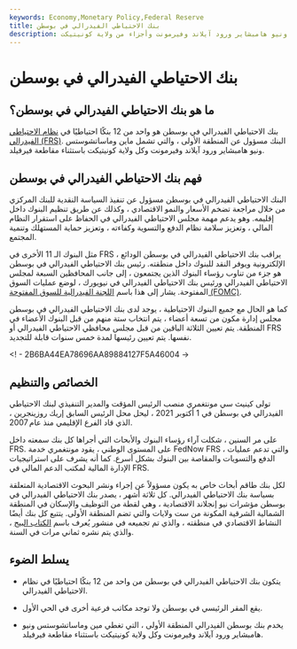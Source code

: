 ```yaml
---
keywords: Economy,Monetary Policy,Federal Reserve
title: بنك الاحتياطي الفيدرالي في بوسطن
description: يشرف البنك الاحتياطي الفيدرالي في بوسطن على البنوك في ماساتشوستس وماين ونيو هامبشاير ورود آيلاند وفيرمونت وأجزاء من ولاية كونيتيكت.
---
```


# بنك الاحتياطي الفيدرالي في بوسطن
## ما هو بنك الاحتياطي الفيدرالي في بوسطن؟

بنك الاحتياطي الفيدرالي في بوسطن هو واحد من 12 بنكًا احتياطيًا في [نظام الاحتياطي الفيدرالي (FRS)](/federalreservebank). البنك مسؤول عن المنطقة الأولى ، والتي تشمل ماين وماساتشوستس ونيو هامبشاير ورود آيلاند وفيرمونت وكل ولاية كونيتيكت باستثناء مقاطعة فيرفيلد.

## فهم بنك الاحتياطي الفيدرالي في بوسطن

البنك الاحتياطي الفيدرالي في بوسطن مسؤول عن تنفيذ السياسة النقدية للبنك المركزي من خلال مراجعة تضخم الأسعار والنمو الاقتصادي ، وكذلك عن طريق تنظيم البنوك داخل إقليمه. وهو يدعم مهمة مجلس الاحتياطي الفيدرالي في الحفاظ على استقرار النظام المالي ، وتعزيز سلامة نظام الدفع والتسوية وكفاءته ، وتعزيز حماية المستهلك وتنمية المجتمع.

مثل البنوك الـ 11 الأخرى في FRS ، يراقب بنك الاحتياطي الفيدرالي في بوسطن الودائع الإلكترونية ويوفر النقد للبنوك داخل منطقته. رئيس بنك الاحتياطي الفيدرالي في بوسطن هو جزء من تناوب رؤساء البنوك الذين يجتمعون ، إلى جانب المحافظين السبعة لمجلس الاحتياطي الفيدرالي ورئيس بنك الاحتياطي الفيدرالي في نيويورك ، لوضع عمليات السوق المفتوحة. يشار إلى هذا باسم [اللجنة الفيدرالية للسوق المفتوحة (FOMC)](/fomc).

كما هو الحال مع جميع البنوك الاحتياطية ، يوجد لدى بنك الاحتياطي الفيدرالي في بوسطن مجلس إدارة مكون من تسعة أعضاء ، يتم انتخاب ستة منهم من قبل البنوك الأعضاء في المنطقة. يتم تعيين الثلاثة الباقين من قبل مجلس محافظي الاحتياطي الفيدرالي أو FRS نفسها. يتم تعيين رئيسها لمدة خمس سنوات قابلة للتجديد.

<! - 2B6BA44EA78696AA89884127F5A46004 ->

## الخصائص والتنظيم

تولى كينيث سي مونتغمري منصب الرئيس المؤقت والمدير التنفيذي لبنك الاحتياطي الفيدرالي في بوسطن في 1 أكتوبر 2021 ، ليحل محل الرئيس السابق إريك روزينجرين ، الذي قاد الفرع الإقليمي منذ عام 2007.

على مر السنين ، شكلت آراء رؤساء البنوك والأبحاث التي أجراها كل بنك سمعته داخل FRS. على المستوى الوطني ، يقود مونتغمري خدمة FedNow FRS ، والتي تدعم عمليات الدفع والتسويات والمقاصة بين البنوك بشكل أسرع. كما أنه يشرف على استراتيجيات الإدارة المالية لمكتب الدعم المالي في FRS.

لكل بنك طاقم أبحاث خاص به يكون مسؤولاً عن إجراء ونشر البحوث الاقتصادية المتعلقة بسياسة بنك الاحتياطي الفيدرالي. كل ثلاثة أشهر ، يصدر بنك الاحتياطي الفيدرالي في بوسطن مؤشرات نيو إنجلاند الاقتصادية ، وهي لقطة من التوظيف والإسكان في المنطقة الشمالية الشرقية المكونة من ست ولايات والتي تضم المنطقة الأولى. يتتبع كل بنك أيضًا النشاط الاقتصادي في منطقته ، والذي تم تجميعه في منشور يُعرف باسم [الكتاب البيج](/beigebook) ، والذي يتم نشره ثماني مرات في السنة.

## يسلط الضوء

- يتكون بنك الاحتياطي الفيدرالي في بوسطن من واحد من 12 بنكًا احتياطيًا في نظام الاحتياطي الفيدرالي.

- يقع المقر الرئيسي في بوسطن ولا توجد مكاتب فرعية أخرى في الحي الأول.

- يخدم بنك بوسطن الفيدرالي المنطقة الأولى ، التي تغطي مين وماساتشوستس ونيو هامبشاير ورود آيلاند وفيرمونت وكل ولاية كونيتيكت باستثناء مقاطعة فيرفيلد.

